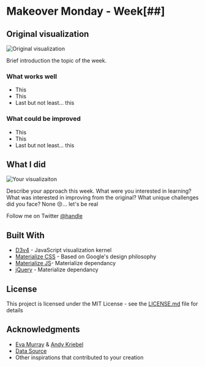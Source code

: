 # Makeover Monday - Week[##]

## Original visualization
![Original visualization](https://pbs.twimg.com/profile_images/562466745340817408/_nIu8KHX.jpeg)

Brief introduction the topic of the week.

### What works well
* This
* This
* Last but not least... this

### What could be improved
* This
* This
* Last but not least... this

## What I did
![Your visualizaiton](http://metacentricities.com/wp-content/uploads/2016/09/Lion-5.jpg)


Describe your approach this week. What were you interested in learning? What was interested in improving from the original? What unique challenges did you face? None 😒... let's be real

Follow me on Twitter [@handle](twitter.com/handle)

## Built With

* [D3v4](https://d3js.org/d3.v4.min.js) - JavaScript visualization kernel
* [Materialize CSS](https://cdnjs.cloudflare.com/ajax/libs/materialize/0.100.2/css/materialize.min.css) - Based on Google's design philosophy
* [Materialize JS](https://cdnjs.cloudflare.com/ajax/libs/materialize/0.100.2/js/materialize.min.js)- Materialize dependancy
* [jQuery](https://code.jquery.com/jquery-3.2.1.min.js) - Materialize dependancy

## License

This project is licensed under the MIT License - see the [LICENSE.md](LICENSE.md) file for details

## Acknowledgments

* [Eva Murray](https://twitter.com/TriMyData) & [Andy Kriebel](https://twitter.com/VizWizBI)
* [Data Source](datasource.com)
* Other inspirations that contributed to your creation
